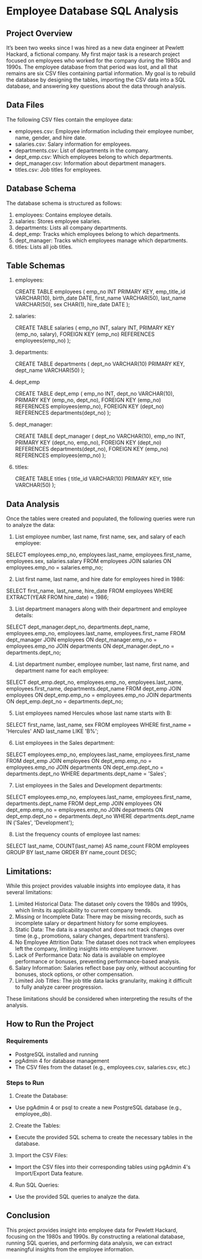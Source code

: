 # Employee Database SQL Analysis

## Project Overview
It’s been two weeks since I was hired as a new data engineer at Pewlett Hackard, a fictional company. My first major task is a research project focused on employees who worked for the company during the 1980s and 1990s. The employee database from that period was lost, and all that remains are six CSV files containing partial information. My goal is to rebuild the database by designing the tables, importing the CSV data into a SQL database, and answering key questions about the data through analysis.

## Data Files
The following CSV files contain the employee data:
 - employees.csv: Employee information including their employee number, name, gender, and hire date.
 - salaries.csv: Salary information for employees.
 - departments.csv: List of departments in the company.
 - dept_emp.csv: Which employees belong to which departments.
 - dept_manager.csv: Information about department managers.
 - titles.csv: Job titles for employees.

## Database Schema
The database schema is structured as follows:
 1. employees: Contains employee details.
 2. salaries: Stores employee salaries.
 3. departments: Lists all company departments.
 4. dept_emp: Tracks which employees belong to which departments.
 5. dept_manager: Tracks which employees manage which departments.
 6. titles: Lists all job titles.

## Table Schemas
1. employees:

    CREATE TABLE employees (
    emp_no INT PRIMARY KEY,
    emp_title_id VARCHAR(10),
    birth_date DATE,
    first_name VARCHAR(50),
    last_name VARCHAR(50),
    sex CHAR(1),
    hire_date DATE
);

2. salaries:

   CREATE TABLE salaries (
    emp_no INT,
    salary INT,
    PRIMARY KEY (emp_no, salary),
    FOREIGN KEY (emp_no) REFERENCES employees(emp_no)
);

3. departments:

    CREATE TABLE departments (
    dept_no VARCHAR(10) PRIMARY KEY,
    dept_name VARCHAR(50)
);

4. dept_emp

    CREATE TABLE dept_emp (
    emp_no INT,
    dept_no VARCHAR(10),
    PRIMARY KEY (emp_no, dept_no),
    FOREIGN KEY (emp_no) REFERENCES employees(emp_no),
    FOREIGN KEY (dept_no) REFERENCES departments(dept_no)
);

5. dept_manager:

    CREATE TABLE dept_manager (
    dept_no VARCHAR(10),
    emp_no INT,
    PRIMARY KEY (dept_no, emp_no),
    FOREIGN KEY (dept_no) REFERENCES departments(dept_no),
    FOREIGN KEY (emp_no) REFERENCES employees(emp_no)
);

6. titles:

    CREATE TABLE titles (
    title_id VARCHAR(10) PRIMARY KEY,
    title VARCHAR(50)
);

## Data Analysis
Once the tables were created and populated, the following queries were run to analyze the data:

1. List employee number, last name, first name, sex, and salary of each employee:

SELECT employees.emp_no, employees.last_name, employees.first_name, employees.sex, salaries.salary
FROM employees
JOIN salaries ON employees.emp_no = salaries.emp_no;

2. List first name, last name, and hire date for employees hired in 1986:

SELECT first_name, last_name, hire_date
FROM employees
WHERE EXTRACT(YEAR FROM hire_date) = 1986;

3. List department managers along with their department and employee details:

SELECT dept_manager.dept_no, departments.dept_name, employees.emp_no, employees.last_name, employees.first_name
FROM dept_manager
JOIN employees ON dept_manager.emp_no = employees.emp_no
JOIN departments ON dept_manager.dept_no = departments.dept_no;

4. List department number, employee number, last name, first name, and department name for each employee:

SELECT dept_emp.dept_no, employees.emp_no, employees.last_name, employees.first_name, departments.dept_name
FROM dept_emp
JOIN employees ON dept_emp.emp_no = employees.emp_no
JOIN departments ON dept_emp.dept_no = departments.dept_no;

5. List employees named Hercules whose last name starts with B:

SELECT first_name, last_name, sex
FROM employees
WHERE first_name = 'Hercules' AND last_name LIKE 'B%';

6. List employees in the Sales department:

SELECT employees.emp_no, employees.last_name, employees.first_name
FROM dept_emp
JOIN employees ON dept_emp.emp_no = employees.emp_no
JOIN departments ON dept_emp.dept_no = departments.dept_no
WHERE departments.dept_name = 'Sales';

7. List employees in the Sales and Development departments:

SELECT employees.emp_no, employees.last_name, employees.first_name, departments.dept_name
FROM dept_emp
JOIN employees ON dept_emp.emp_no = employees.emp_no
JOIN departments ON dept_emp.dept_no = departments.dept_no
WHERE departments.dept_name IN ('Sales', 'Development');

8. List the frequency counts of employee last names:

SELECT last_name, COUNT(last_name) AS name_count
FROM employees
GROUP BY last_name
ORDER BY name_count DESC;

## Limitations:
While this project provides valuable insights into employee data, it has several limitations:

1. Limited Historical Data: The dataset only covers the 1980s and 1990s, which limits its applicability to current company trends.
2. Missing or Incomplete Data: There may be missing records, such as incomplete salary or department history for some employees.
3. Static Data: The data is a snapshot and does not track changes over time (e.g., promotions, salary changes, department transfers).
4. No Employee Attrition Data: The dataset does not track when employees left the company, limiting insights into employee turnover.
5. Lack of Performance Data: No data is available on employee performance or bonuses, preventing performance-based analysis.
6. Salary Information: Salaries reflect base pay only, without accounting for bonuses, stock options, or other compensation.
7. Limited Job Titles: The job title data lacks granularity, making it difficult to fully analyze career progression.
  
These limitations should be considered when interpreting the results of the analysis.

## How to Run the Project
### Requirements
- PostgreSQL installed and running
- pgAdmin 4 for database management
- The CSV files from the dataset (e.g., employees.csv, salaries.csv, etc.)

### Steps to Run
1. Create the Database:
  - Use pgAdmin 4 or psql to create a new PostgreSQL database (e.g., employee_db).
2. Create the Tables:
  - Execute the provided SQL schema to create the necessary tables in the database.
3. Import the CSV Files:
  - Import the CSV files into their corresponding tables using pgAdmin 4's Import/Export Data feature.
4. Run SQL Queries:
  - Use the provided SQL queries to analyze the data.

## Conclusion
This project provides insight into employee data for Pewlett Hackard, focusing on the 1980s and 1990s. By constructing a relational database, running SQL queries, and performing data analysis, we can extract meaningful insights from the employee information.

